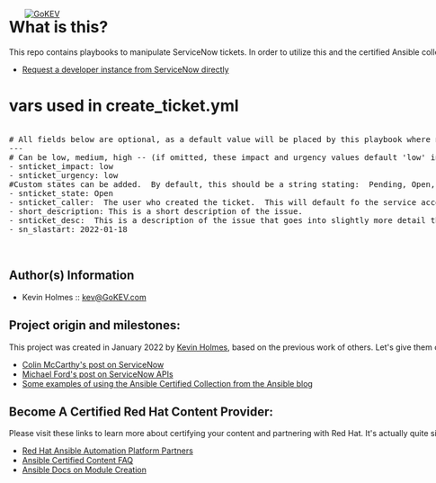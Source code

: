 [![GoKEV](http://GoKEV.com/GoKEV200.png)](http://GoKEV.com/)
<div style="position: absolute; top: 40px; left: 200px;">


# What is this?

This repo contains playbooks to manipulate ServiceNow tickets.
In order to utilize this and the certified Ansible collection,
you'll need an Ansible Automation Platform subscription as well
as a developer instance from ServiceNow.  Please don't run this
in production as-is.

* [Request a developer instance from ServiceNow directly](https://developer.servicenow.com/dev.do#!/learn/learning-plans/rome/new_to_servicenow/app_store_learnv2_buildmyfirstapp_rome_personal_developer_instances "Request a developer instance from ServiceNow directly")

# vars used in create_ticket.yml
<pre>

# All fields below are optional, as a default value will be placed by this playbook where necessary.
---
# Can be low, medium, high -- (if omitted, these impact and urgency values default 'low' in this playbook).
- snticket_impact: low
- snticket_urgency: low
#Custom states can be added.  By default, this should be a string stating:  Pending, Open, Work in Progress, Closed Complete, Closed Incomplete, or Closed Skipped
- snticket_state: Open
- snticket_caller:  The user who created the ticket.  This will default fo the service account running this playbook
- short_description: This is a short description of the issue.
- snticket_desc:  This is a description of the issue that goes into slightly more detail than the short description and probably has a lot more information that will be required for troubleshooting and root cause analysis.
- sn_slastart: 2022-01-18


</pre>













Author(s) Information
------------------
* Kevin Holmes :: kev@GoKEV.com

## Project origin and milestones:

This project was created in January 2022 by [Kevin Holmes](http://GoKEV.com/), based on the previous work of others.  Let's give them credit here:

- [Colin McCarthy's post on ServiceNow](https://www.ansible.com/blog/ansible-servicenow-opening-and-closing-tickets)
- [Michael Ford's post on ServiceNow APIs](https://www.ansible.com/blog/ansible-servicenow-howto-part-3-making-outbound-restful-api-calls-to-ansible-tower)
- [Some examples of using the Ansible Certified Collection from the Ansible blog](https://www.ansible.com/blog/certified-collection-servicenow)

## Become A Certified Red Hat Content Provider:

Please visit these links to learn more about certifying your content and partnering with Red Hat.  It's actually quite simple and great for recognition that your modules have gone the extra step to be recognized and supportable:

* [Red Hat Ansible Automation Platform Partners](https://www.ansible.com/partners "Red Hat Ansible Automation Platform Partners")
* [Ansible Certified Content FAQ](https://access.redhat.com/articles/4916901 "Ansible Certified Content FAQ")
* [Ansible Docs on Module Creation](https://docs.ansible.com/ansible/latest/dev_guide/developing_modules_general.html "Ansible Docs on Module Creation")


